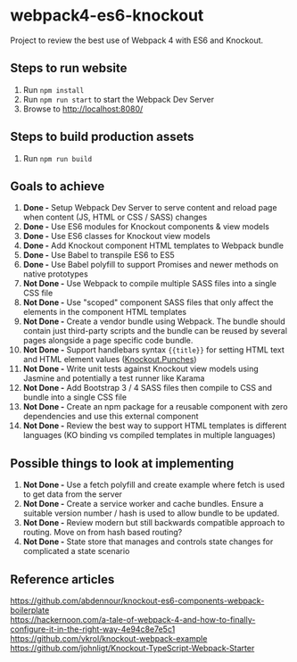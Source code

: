 # webpack4-es6-knockout
Project to review the best use of Webpack 4 with ES6 and Knockout.

## Steps to run website
1. Run `npm install`
2. Run `npm run start` to start the Webpack Dev Server
3. Browse to [http://localhost:8080/](http://localhost:8080/)


## Steps to build production assets
1. Run `npm run build`

## Goals to achieve
1. **Done -** Setup Webpack Dev Server to serve content and reload page when content (JS, HTML or CSS / SASS) changes
2. **Done -** Use ES6 modules for Knockout components & view models
3. **Done -** Use ES6 classes for Knockout view models
4. **Done -** Add Knockout component HTML templates to Webpack bundle
5. **Done -** Use Babel to transpile ES6 to ES5
6. **Done -** Use Babel polyfill to support Promises and newer methods on native prototypes
7. **Not Done -** Use Webpack to compile multiple SASS files into a single CSS file
8. **Not Done -** Use "scoped" component SASS files that only affect the elements in the component HTML templates
9. **Not Done -** Create a vendor bundle using Webpack. The bundle should contain just third-party scripts and the bundle can be reused by several pages alongside a page specific code bundle.
10. **Not Done -** Support handlebars syntax `{{title}}` for setting HTML text and HTML element values ([Knockout.Punches](http://mbest.github.io/knockout.punches/))
11. **Not Done -** Write unit tests against Knockout view models using Jasmine and potentially a test runner like Karama
12. **Not Done -** Add Bootstrap 3 / 4 SASS files then compile to CSS and bundle into a single CSS file
13. **Not Done -** Create an npm package for a reusable component with zero dependencies and use this external component
14. **Not Done -** Review the best way to support HTML templates is different languages (KO binding vs compiled templates in multiple languages)


## Possible things to look at implementing
1. **Not Done -** Use a fetch polyfill and create example where fetch is used to get data from the server
2. **Not Done -** Create a service worker and cache bundles. Ensure a suitable version number / hash is used to allow bundle to be updated.
3. **Not Done -** Review modern but still backwards compatible approach to routing. Move on from hash based routing?
4. **Not Done -** State store that manages and controls state changes for complicated a state scenario


## Reference articles
https://github.com/abdennour/knockout-es6-components-webpack-boilerplate
<br />
https://hackernoon.com/a-tale-of-webpack-4-and-how-to-finally-configure-it-in-the-right-way-4e94c8e7e5c1
<br />
https://github.com/vkrol/knockout-webpack-example
<br />
https://github.com/johnligt/Knockout-TypeScript-Webpack-Starter